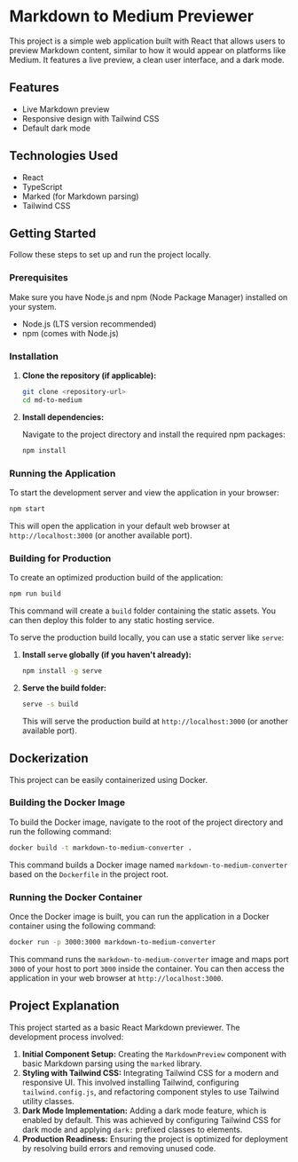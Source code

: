 # Markdown to Medium Previewer

This project is a simple web application built with React that allows users to preview Markdown content, similar to how it would appear on platforms like Medium. It features a live preview, a clean user interface, and a dark mode.

## Features

- Live Markdown preview
- Responsive design with Tailwind CSS
- Default dark mode

## Technologies Used

- React
- TypeScript
- Marked (for Markdown parsing)
- Tailwind CSS

## Getting Started

Follow these steps to set up and run the project locally.

### Prerequisites

Make sure you have Node.js and npm (Node Package Manager) installed on your system.

- Node.js (LTS version recommended)
- npm (comes with Node.js)

### Installation

1.  **Clone the repository (if applicable):**

    ```bash
    git clone <repository-url>
    cd md-to-medium
    ```

2.  **Install dependencies:**

    Navigate to the project directory and install the required npm packages:

    ```bash
    npm install
    ```

### Running the Application

To start the development server and view the application in your browser:

```bash
npm start
```

This will open the application in your default web browser at `http://localhost:3000` (or another available port).

### Building for Production

To create an optimized production build of the application:

```bash
npm run build
```

This command will create a `build` folder containing the static assets. You can then deploy this folder to any static hosting service.

To serve the production build locally, you can use a static server like `serve`:

1.  **Install `serve` globally (if you haven't already):**

    ```bash
    npm install -g serve
    ```

2.  **Serve the build folder:**

    ```bash
    serve -s build
    ```

    This will serve the production build at `http://localhost:3000` (or another available port).

## Dockerization

This project can be easily containerized using Docker.

### Building the Docker Image

To build the Docker image, navigate to the root of the project directory and run the following command:

```bash
docker build -t markdown-to-medium-converter .
```

This command builds a Docker image named `markdown-to-medium-converter` based on the `Dockerfile` in the project root.

### Running the Docker Container

Once the Docker image is built, you can run the application in a Docker container using the following command:

```bash
docker run -p 3000:3000 markdown-to-medium-converter
```

This command runs the `markdown-to-medium-converter` image and maps port `3000` of your host to port `3000` inside the container. You can then access the application in your web browser at `http://localhost:3000`.

## Project Explanation

This project started as a basic React Markdown previewer. The development process involved:

1.  **Initial Component Setup:** Creating the `MarkdownPreview` component with basic Markdown parsing using the `marked` library.
2.  **Styling with Tailwind CSS:** Integrating Tailwind CSS for a modern and responsive UI. This involved installing Tailwind, configuring `tailwind.config.js`, and refactoring component styles to use Tailwind utility classes.
3.  **Dark Mode Implementation:** Adding a dark mode feature, which is enabled by default. This was achieved by configuring Tailwind CSS for dark mode and applying `dark:` prefixed classes to elements.
4.  **Production Readiness:** Ensuring the project is optimized for deployment by resolving build errors and removing unused code.